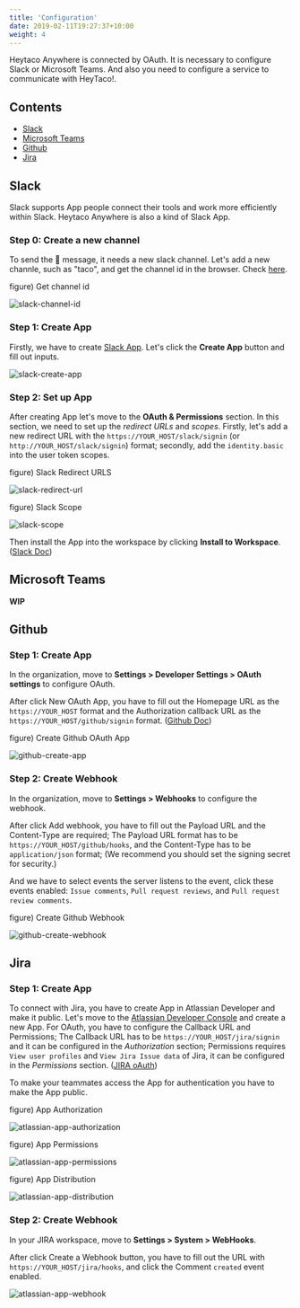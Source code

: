 ```yaml
---
title: 'Configuration'
date: 2019-02-11T19:27:37+10:00
weight: 4
---
```


Heytaco Anywhere is connected by OAuth. It is necessary to configure Slack or Microsoft Teams. And also you need to configure a service to communicate with HeyTaco!.

## Contents

* [Slack](#slack)
* [Microsoft Teams](#microsoft-teams)
* [Github](#github)
* [Jira](#jira)


## Slack

Slack supports App people connect their tools and work more efficiently within Slack. Heytaco Anywhere is also a kind of Slack App.

### Step 0: Create a new channel

To send the 🌮 message, it needs a new slack channel. Let's add a new channle, such as "taco", and get the channel id in the browser. Check [here](https://stackoverflow.com/questions/40940327/what-is-the-simplest-way-to-find-a-slack-team-id-and-a-channel-id).

figure) Get channel id

![slack-channel-id](/images/slack-channel-id.png)

### Step 1: Create App

Firstly, we have to create [Slack App](https://api.slack.com/apps). Let's click the **Create App** button and fill out inputs.

![slack-create-app](/images/slack-create-app.png)

### Step 2: Set up App

After creating App let's move to the **OAuth & Permissions** section. In this section, we need to set up the *redirect URLs* and *scopes*. Firstly, let's add a new redirect URL with the `https://YOUR_HOST/slack/signin` (or `http://YOUR_HOST/slack/signin`) format; secondly, add the `identity.basic` into the user token scopes.

figure) Slack Redirect URLS

![slack-redirect-url](/images/slack-redirect-url.png)

figure) Slack Scope

![slack-scope](/images/slack-scope.png)

Then install the App into the workspace by clicking **Install to Workspace**. ([Slack Doc](https://api.slack.com/authentication/basics#start))

## Microsoft Teams

**WIP**

## Github 

### Step 1: Create App

In the organization, move to **Settings > Developer Settings > OAuth settings** to configure OAuth. 

After click New OAuth App, you have to fill out the Homepage URL as the `https://YOUR_HOST` format and the Authorization callback URL as the `https://YOUR_HOST/github/signin` format. ([Github Doc](https://docs.github.com/en/developers/apps/creating-an-oauth-app))

figure) Create Github OAuth App

![github-create-app](/images/github-create-app.png)

### Step 2: Create Webhook 

In the organization, move to **Settings > Webhooks** to configure the webhook.

After click Add webhook, you have to fill out the Payload URL and the Content-Type are required; The Payload URL format has to be `https://YOUR_HOST/github/hooks`, and the Content-Type has to be `application/json` format; (We recommend you should set the signing secret for security.)

And we have to select events the server listens to the event, click these events enabled: `Issue comments`, `Pull request reviews`, and `Pull request review comments`.

figure) Create Github Webhook

![github-create-webhook](/images/github-create-webhook.png)


## Jira

### Step 1: Create App

To connect with Jira, you have to create App in Atlassian Developer and make it public. Let's move to the [Atlassian Developer Console](https://developer.atlassian.com/console/myapps/) and create a new App. For OAuth, you have to configure the Callback URL and Permissions; The Callback URL has to be `https://YOUR_HOST/jira/signin` and it can be configured in the *Authorization* section; Permissions requires `View user profiles` and `View Jira Issue data` of Jira, it can be configured in the *Permissions* section. ([JIRA oAuth](https://developer.atlassian.com/cloud/jira/platform/oauth-2-3lo-apps/))

To make your teammates access the App for authentication you have to make the App public. 

figure) App Authorization

![atlassian-app-authorization](/images/atlassian-app-authorization.png)

figure) App Permissions

![atlassian-app-permissions](/images/atlassian-app-permissions.png)

figure) App Distribution

![atlassian-app-distribution](/images/atlassian-app-distribution.png)

### Step 2: Create Webhook

In your JIRA workspace, move to **Settings > System > WebHooks**.

After click Create a Webhook button, you have to fill out the URL with `https://YOUR_HOST/jira/hooks`, and click the Comment `created` event enabled.

![atlassian-app-webhook](/images/atlassian-app-webhook.png)

